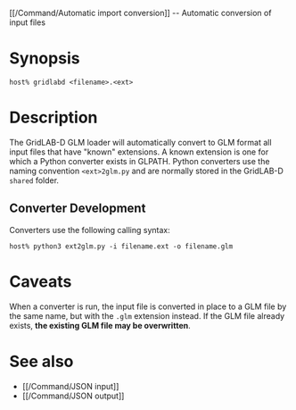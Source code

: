 [[/Command/Automatic import conversion]] -- Automatic conversion of input files 

# Synopsis
~~~
host% gridlabd <filename>.<ext>
~~~
# Description

The GridLAB-D GLM loader will automatically convert to GLM format all input files that have "known" extensions.  A known extension is one for which a Python converter exists in GLPATH. Python converters use the naming convention `<ext>2glm.py` and are normally stored in the GridLAB-D `shared` folder.

## Converter Development

Converters use the following calling syntax:
~~~
host% python3 ext2glm.py -i filename.ext -o filename.glm
~~~

# Caveats

When a converter is run, the input file is converted in place to a GLM file by the same name, but with the `.glm` extension instead.  If the GLM file already exists, **the existing GLM file may be overwritten**.

# See also

* [[/Command/JSON input]]
* [[/Command/JSON output]]
